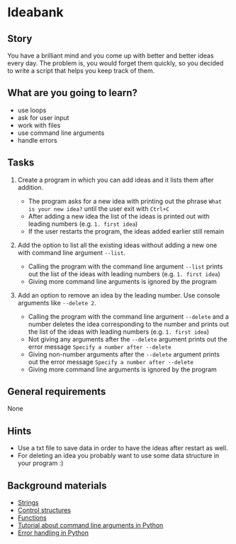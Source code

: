 # Ideabank

## Story

You have a brilliant mind and you come up with better and better ideas every day.
The problem is, you would forget them quickly, so you decided to write a script that
helps you keep track of them.

## What are you going to learn?

- use loops
- ask for user input
- work with files
- use command line arguments
- handle errors

## Tasks

1. Create a program in which you can add ideas and it lists them after addition.
    - The program asks for a new idea with printing out the phrase `What is your new idea?` until the user exit with `Ctrl+C`
    - After adding a new idea the list of the ideas is printed out with leading numbers (e.g. `1. first idea`)
    - If the user restarts the program, the ideas added earlier still remain

2. Add the option to list all the existing ideas without adding a new one with command line argument `--list`.
    - Calling the program with the command line argument `--list` prints out the list of the ideas with leading numbers (e.g. `1. first idea`)
    - Giving more command line arguments is ignored by the program

3. Add an option to remove an idea by the leading number. Use console arguments like `--delete 2`.
    - Calling the program with the command line argument `--delete` and a number deletes the idea corresponding to the number and prints out the list of the ideas with leading numbers (e.g. `1. first idea`)
    - Not giving any arguments after the `--delete` argument prints out the error message `Specify a number after --delete`
    - Giving non-number arguments after the `--delete` argument prints out the error message `Specify a number after --delete`
    - Giving more command line arguments is ignored by the program

## General requirements

None

## Hints

- Use a txt file to save data in order to have the ideas after restart as well.
- For deleting an idea you probably want to use some data structure in your program :)


## Background materials

- <i class="far fa-exclamation"></i> [Strings](project/curriculum/materials/competencies/python-basics/python-strings.md.html)
- <i class="far fa-exclamation"></i> [Control structures](project/curriculum/materials/competencies/python-basics/python-control-structures.md.html)
- <i class="far fa-exclamation"></i> [Functions](project/curriculum/materials/competencies/python-basics/python-functions.md.html)
- <i class="far fa-exclamation"></i> [Tutorial about command line arguments in Python](https://www.pythonforbeginners.com/system/python-sys-argv)
- <i class="far fa-exclamation"></i> [Error handling in Python](https://python-textbok.readthedocs.io/en/stable/Errors_and_Exceptions.html)

